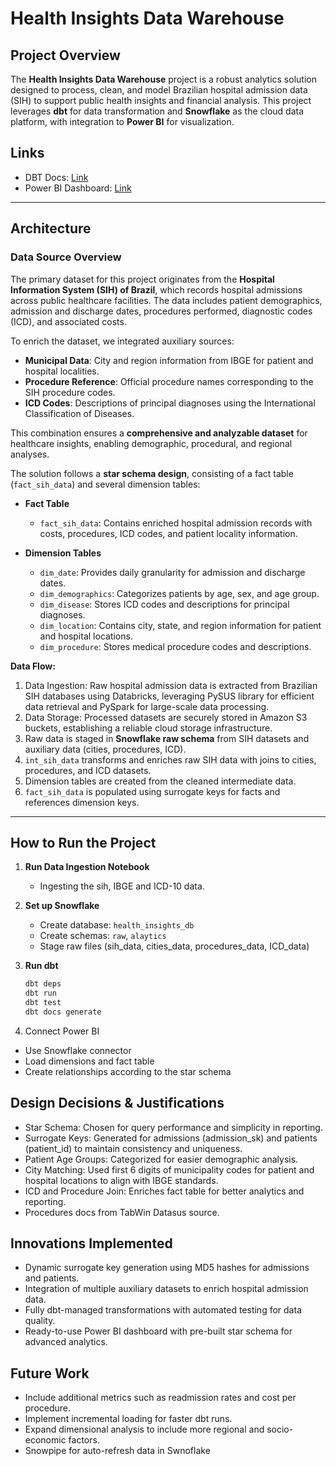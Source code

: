 # Health Insights Data Warehouse

## Project Overview

The **Health Insights Data Warehouse** project is a robust analytics solution designed to process, clean, and model Brazilian hospital admission data (SIH) to support public health insights and financial analysis. This project leverages **dbt** for data transformation and **Snowflake** as the cloud data platform, with integration to **Power BI** for visualization.

## Links

* DBT Docs: [Link](https://adlerabf.github.io/health-insights-triggo/#!/overview)
* Power BI Dashboard: [Link](https://app.powerbi.com/view?r=eyJrIjoiNDA2NDM3ZTEtYjQxMC00ODcxLThmZTYtZjc2YTJjOGZmMDhmIiwidCI6IjFiYzVlY2E4LTEzNjAtNDhhMy05NWRiLTM5ZmRmNDRiMWEzNiJ9)

---

## Architecture

### Data Source Overview

The primary dataset for this project originates from the **Hospital Information System (SIH) of Brazil**, which records hospital admissions across public healthcare facilities. The data includes patient demographics, admission and discharge dates, procedures performed, diagnostic codes (ICD), and associated costs.

To enrich the dataset, we integrated auxiliary sources:

- **Municipal Data**: City and region information from IBGE for patient and hospital localities.
- **Procedure Reference**: Official procedure names corresponding to the SIH procedure codes.
- **ICD Codes**: Descriptions of principal diagnoses using the International Classification of Diseases.

This combination ensures a **comprehensive and analyzable dataset** for healthcare insights, enabling demographic, procedural, and regional analyses.


The solution follows a **star schema design**, consisting of a fact table (`fact_sih_data`) and several dimension tables:

- **Fact Table**
  - `fact_sih_data`: Contains enriched hospital admission records with costs, procedures, ICD codes, and patient locality information.

- **Dimension Tables**
  - `dim_date`: Provides daily granularity for admission and discharge dates.
  - `dim_demographics`: Categorizes patients by age, sex, and age group.
  - `dim_disease`: Stores ICD codes and descriptions for principal diagnoses.
  - `dim_location`: Contains city, state, and region information for patient and hospital locations.
  - `dim_procedure`: Stores medical procedure codes and descriptions.

**Data Flow:**
1. Data Ingestion: Raw hospital admission data is extracted from Brazilian SIH databases using Databricks, leveraging PySUS library for efficient data retrieval and PySpark for large-scale data processing.
2. Data Storage: Processed datasets are securely stored in Amazon S3 buckets, establishing a reliable cloud storage infrastructure.
3. Raw data is staged in **Snowflake raw schema** from SIH datasets and auxiliary data (cities, procedures, ICD).
4. `int_sih_data` transforms and enriches raw SIH data with joins to cities, procedures, and ICD datasets.
5. Dimension tables are created from the cleaned intermediate data.
6. `fact_sih_data` is populated using surrogate keys for facts and references dimension keys.

---

## How to Run the Project

1. **Run Data Ingestion Notebook**
   - Ingesting the sih, IBGE and ICD-10 data.
     
2. **Set up Snowflake**
   - Create database: `health_insights_db`
   - Create schemas: `raw`, `alaytics`
   - Stage raw files (sih_data, cities_data, procedures_data, ICD_data)

3. **Run dbt**
   ```bash
   dbt deps
   dbt run
   dbt test
   dbt docs generate

3. Connect Power BI

* Use Snowflake connector
* Load dimensions and fact table
* Create relationships according to the star schema

## Design Decisions & Justifications

* Star Schema: Chosen for query performance and simplicity in reporting.
* Surrogate Keys: Generated for admissions (admission_sk) and patients (patient_id) to maintain consistency and uniqueness.
* Patient Age Groups: Categorized for easier demographic analysis.
* City Matching: Used first 6 digits of municipality codes for patient and hospital locations to align with IBGE standards.
* ICD and Procedure Join: Enriches fact table for better analytics and reporting.
* Procedures docs from TabWin Datasus source.

## Innovations Implemented

* Dynamic surrogate key generation using MD5 hashes for admissions and patients.
* Integration of multiple auxiliary datasets to enrich hospital admission data.
* Fully dbt-managed transformations with automated testing for data quality.
* Ready-to-use Power BI dashboard with pre-built star schema for advanced analytics.

## Future Work

* Include additional metrics such as readmission rates and cost per procedure.
* Implement incremental loading for faster dbt runs.
* Expand dimensional analysis to include more regional and socio-economic factors.
* Snowpipe for auto-refresh data in Swnoflake
